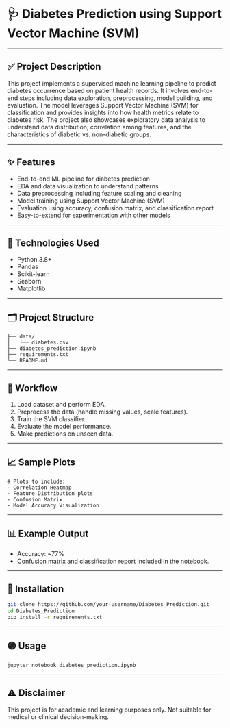 # 🩺 Diabetes Prediction using Support Vector Machine (SVM)


---

## ✅ **Project Description**

This project implements a supervised machine learning pipeline to predict diabetes occurrence based on patient health records. It involves end-to-end steps including data exploration, preprocessing, model building, and evaluation. The model leverages Support Vector Machine (SVM) for classification and provides insights into how health metrics relate to diabetes risk. The project also showcases exploratory data analysis to understand data distribution, correlation among features, and the characteristics of diabetic vs. non-diabetic groups.

---

## ✨ Features
- End-to-end ML pipeline for diabetes prediction
- EDA and data visualization to understand patterns
- Data preprocessing including feature scaling and cleaning
- Model training using Support Vector Machine (SVM)
- Evaluation using accuracy, confusion matrix, and classification report
- Easy-to-extend for experimentation with other models

---

## 🧰 Technologies Used
- Python 3.8+
- Pandas
- Scikit-learn
- Seaborn
- Matplotlib

---

## 🗂️ Project Structure
```
├── data/
│   └── diabetes.csv
├── diabetes_prediction.ipynb
├── requirements.txt
└── README.md
```

---

## 🚦 Workflow
1. Load dataset and perform EDA.
2. Preprocess the data (handle missing values, scale features).
3. Train the SVM classifier.
4. Evaluate the model performance.
5. Make predictions on unseen data.

---

## 📈 Sample Plots



```
# Plots to include:
- Correlation Heatmap
- Feature Distribution plots
- Confusion Matrix
- Model Accuracy Visualization
```

---

## 📊 Example Output
- Accuracy: ~77%  
- Confusion matrix and classification report included in the notebook.

---

## 💾 Installation
```bash
git clone https://github.com/your-username/Diabetes_Prediction.git
cd Diabetes_Prediction
pip install -r requirements.txt
```

---

## 🟣 Usage
```bash
jupyter notebook diabetes_prediction.ipynb
```

---

## ⚠️ Disclaimer
This project is for academic and learning purposes only. Not suitable for medical or clinical decision-making.

